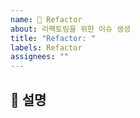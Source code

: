 ```yaml
---
name: 🧩 Refactor
about: 리팩토링을 위한 이슈 생성
title: "Refactor: "
labels: Refactor
assignees: ""
---
```


## 📝 설명
